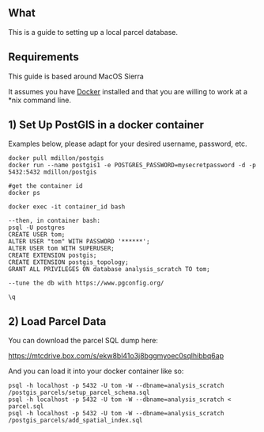 ## What

This is a guide to setting up a local parcel database. 

## Requirements

This guide is based around MacOS Sierra

It assumes you have [Docker](https://www.docker.com/) installed and that you are willing to work at a *nix command line. 

## 1) Set Up PostGIS in a docker container

Examples below, please adapt for your desired username, password, etc. 

```
docker pull mdillon/postgis
docker run --name postgis1 -e POSTGRES_PASSWORD=mysecretpassword -d -p 5432:5432 mdillon/postgis

#get the container id
docker ps

docker exec -it container_id bash

--then, in container bash:
psql -U postgres
CREATE USER tom;
ALTER USER "tom" WITH PASSWORD '******';
ALTER USER tom WITH SUPERUSER;
CREATE EXTENSION postgis;
CREATE EXTENSION postgis_topology;
GRANT ALL PRIVILEGES ON database analysis_scratch TO tom;

--tune the db with https://www.pgconfig.org/

\q
```

## 2) Load Parcel Data

You can download the parcel SQL dump here: 

https://mtcdrive.box.com/s/ekw8bl41o3j8bggmyoec0sqlhibbq6ap

And you can load it into your docker container like so:

```
psql -h localhost -p 5432 -U tom -W --dbname=analysis_scratch /postgis_parcels/setup_parcel_schema.sql
psql -h localhost -p 5432 -U tom -W --dbname=analysis_scratch < parcel.sql
psql -h localhost -p 5432 -U tom -W --dbname=analysis_scratch /postgis_parcels/add_spatial_index.sql
```
